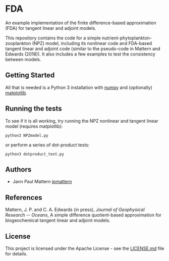 # FDA

An example implementation of the finite difference-based approximation (FDA) for tangent linear and adjoint models.

This repository contains the code for a simple nutrient-phytoplankton-zooplankton (NPZ) model, including its nonlinear code and FDA-based tangent linear and adjoint code (similar to the pseudo-code in Mattern and Edwards (2018)). It also includes a few examples to test the consistency between models.

## Getting Started

All that is needed is a Python 3 installation with [numpy](https://www.numpy.org/) and (optionally) [matplotlib](http://www.matplotlib.org/).

## Running the tests

To see if it is all working, try running the NPZ nonlinear and tangent linear model (requires matplotlib):
```
python3 NPZmodel.py
```
or perform a series of dot-product tests:
```
python3 dotproduct_test.py
```

## Authors

* Jann Paul Mattern [jpmattern](https://github.com/jpmattern)

## References

Mattern, J. P. and C. A. Edwards (in press), *Journal of Geophysical Research -- Oceans*, A simple difference quotient-based approximation for biogeochemical tangent linear and adjoint models.

## License

This project is licensed under the Apache License - see the [LICENSE.md](LICENSE.md) file for details.
